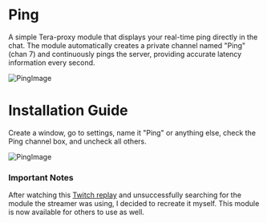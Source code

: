 <h1 id="title">Ping</h1>

<p id="description">
  A simple Tera-proxy module that displays your real-time ping directly in the chat. The module automatically creates a private channel named "Ping" (chan 7) and continuously pings the server, providing accurate latency information every second.
</p>

<div>
  <img src="https://media.discordapp.net/attachments/611914511531769859/1275864610968436858/Capture_decran_2024-08-21_190930.png?ex=66c77103&is=66c61f83&hm=3ecee2363950ab11f03b8115a085bd4a6bbf2799ddeb7af263e5b20bcf1aa501&=&format=webp&quality=lossless" alt="PingImage" />
</div>

<h1 id="subtitle">Installation Guide</h1>

<p id="guide">
Create a window, go to settings, name it "Ping" or anything else, check the Ping channel box, and uncheck all others.
</p>

<div>
  <img src="https://media.discordapp.net/attachments/611914511531769859/1275864610523713546/Capture_decran_2024-08-21_190920.png?ex=66c77103&is=66c61f83&hm=bd6638d8ac243a6a8005262eb6f0754e538cb9c5aa77e51f8694be5c780a5ef2&=&format=webp&quality=lossless" alt="PingImage" />
</div>

<h3 id="noteSubTitle">Important Notes</h3>

<p id="notes">
After watching this <a href="https://www.twitch.tv/videos/2030551054?filter=all&sort=time" target="_blank">Twitch replay</a> and unsuccessfully searching for the module the streamer was using, I decided to recreate it myself. This module is now available for others to use as well.
</p>